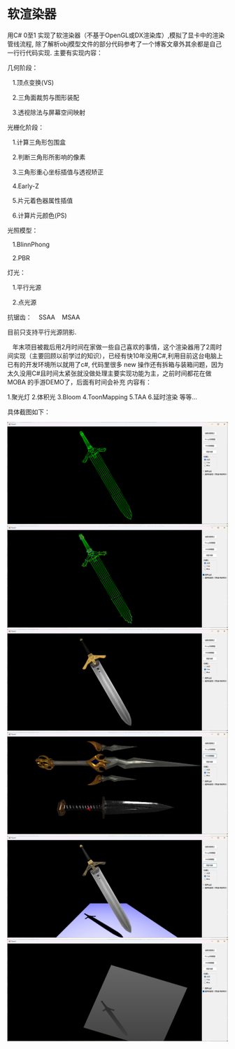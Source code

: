 # 软渲染器
用C# 0至1 实现了软渲染器（不基于OpenGL或DX渲染库）,模拟了显卡中的渲染管线流程, 除了解析obj模型文件的部分代码参考了一个博客文章外其余都是自己一行行代码实现.
主要有实现内容：

几何阶段：

&nbsp;&nbsp;  1.顶点变换(VS)
  
&nbsp;&nbsp;  2.三角面裁剪与图形装配
  
&nbsp;&nbsp;  3.透视除法与屏幕空间映射
  
光栅化阶段：

&nbsp;&nbsp;  1.计算三角形包围盒
  
&nbsp;&nbsp;  2.判断三角形所影响的像素
  
&nbsp;&nbsp;  3.三角形重心坐标插值与透视矫正
  
&nbsp;&nbsp;  4.Early-Z
  
&nbsp;&nbsp;  5.片元着色器属性插值
  
&nbsp;&nbsp;  6.计算片元颜色(PS)

光照模型：

&nbsp;&nbsp;  1.BlinnPhong
  
&nbsp;&nbsp;  2.PBR
 
 灯光：
 
&nbsp;&nbsp;  1.平行光源
  
&nbsp;&nbsp;  2.点光源

抗锯齿：
&nbsp;&nbsp; SSAA
&nbsp;&nbsp; MSAA

目前只支持平行光源阴影.

&nbsp;&nbsp; 年末项目被裁后用2月时间在家做一些自己喜欢的事情，这个渲染器用了2周时间实现（主要回顾以前学过的知识），已经有快10年没用C#,利用目前这台电脑上已有的开发环境所以就用了c#, 代码里很多 new 操作还有拆箱与装箱问题，因为太久没用C#且时间太紧张就没做处理主要实现功能为主，之前时间都花在做 MOBA 的手游DEMO了，后面有时间会补充 内容有：

1.聚光灯
2.体积光
3.Bloom
4.ToonMapping
5.TAA
6.延时渲染
等等...

具体截图如下：

![image](https://github.com/mljuw/CSharpSoftRenderer/blob/master/Public/Screenshot/1wireframe.png)
![image](https://github.com/mljuw/CSharpSoftRenderer/blob/master/Public/Screenshot/2wireframenormal.png)
![image](https://github.com/mljuw/CSharpSoftRenderer/blob/master/Public/Screenshot/3BlinnPhong.jpg)
![image](https://github.com/mljuw/CSharpSoftRenderer/blob/master/Public/Screenshot/4PBR.jpg)
![image](https://github.com/mljuw/CSharpSoftRenderer/blob/master/Public/Screenshot/5Shadow.jpg)
![image](https://github.com/mljuw/CSharpSoftRenderer/blob/master/Public/Screenshot/6ShadowMap.jpg)
